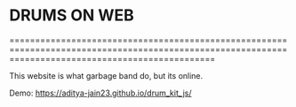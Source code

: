 # DRUMS ON WEB
====================================================================================================================================================

This website is what garbage band do, but its online.

Demo: https://aditya-jain23.github.io/drum_kit_js/
